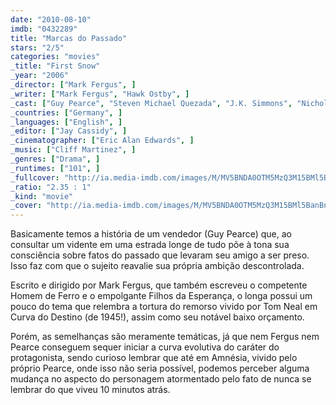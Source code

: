 ```yaml
---
date: "2010-08-10"
imdb: "0432289"
title: "Marcas do Passado"
stars: "2/5"
categories: "movies"
_title: "First Snow"
_year: "2006"
_director: ["Mark Fergus", ]
_writer: ["Mark Fergus", "Hawk Ostby", ]
_cast: ["Guy Pearce", "Steven Michael Quezada", "J.K. Simmons", "Nicholas Ballas", "Piper Perabo", "Rick Gonzalez", "William Fichtner", "David House", "Julie Gawkowski", ]
_countries: ["Germany", ]
_languages: ["English", ]
_editor: ["Jay Cassidy", ]
_cinematographer: ["Eric Alan Edwards", ]
_music: ["Cliff Martinez", ]
_genres: ["Drama", ]
_runtimes: ["101", ]
_fullcover: "http://ia.media-imdb.com/images/M/MV5BNDA0OTM5MzQ3M15BMl5BanBnXkFtZTcwMjM2NzI0MQ@@.jpg"
_ratio: "2.35 : 1"
_kind: "movie"
_cover: "http://ia.media-imdb.com/images/M/MV5BNDA0OTM5MzQ3M15BMl5BanBnXkFtZTcwMjM2NzI0MQ@@._V1._SX94_SY140_.jpg"
---
```

Basicamente temos a história de um vendedor (Guy Pearce) que, ao consultar um vidente em uma estrada longe de tudo põe à tona sua consciência sobre fatos do passado que levaram seu amigo a ser preso. Isso faz com que o sujeito reavalie sua própria ambição descontrolada.

Escrito e dirigido por Mark Fergus, que também escreveu o competente Homem de Ferro e o empolgante Filhos da Esperança, o longa possui um pouco do tema que relembra a tortura do remorso vivido por Tom Neal em Curva do Destino (de 1945!), assim como seu notável baixo orçamento.

Porém, as semelhanças são meramente temáticas, já que nem Fergus nem Pearce conseguem sequer iniciar a curva evolutiva do caráter do protagonista, sendo curioso lembrar que até em Amnésia, vivido pelo próprio Pearce, onde isso não seria possível, podemos perceber alguma mudança no aspecto do personagem atormentado pelo fato de nunca se lembrar do que viveu 10 minutos atrás.
